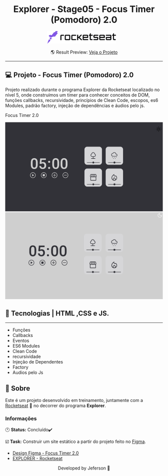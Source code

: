 <h1 align="center">Explorer -  Stage05 - Focus Timer (Pomodoro) 2.0</h1>

<div align="center">
<img width="220px" src="https://raw.githubusercontent.com/Rocketseat/awesome/master/assets/logo_rocketseat.png" alt="">&nbsp;&nbsp;&nbsp;
<img width="150px" src="https://www.rocketseat.com.br/_next/image?url=%2Fassets%2Flogos%2Fexplorer.svg&w=256&q=75"  alt="">
<br>

  🌎 Result Preview: [Veja o Projeto](https://explorer-focus-timer-2-0-stage05.vercel.app/)
</div>

---

## 💻 Projeto - Focus Timer (Pomodoro) 2.0
<p>
Projeto realizado durante o programa Explorer da Rocketseat localizado no nível 5, onde construímos um timer para conhecer conceitos de DOM, funções callbacks, recursividade, princípios de Clean Code, escopos, es6 Modules, padrão factory, injeção de dependências e áudios pelo js.
</p>

<p>Focus Timer 2.0</p>
<img alt="dark-mode-focus-timer" src=".github/dark-mode-focus-timer.PNG"/>
<img alt="light-mode-focus-timer" src=".github/light-mode-focus-timer.PNG"/>

## 🧪 Tecnologias | HTML ,CSS e JS.
---
- Funções
- Callbacks
- Eventos
- ES6 Modules  
- Clean Code
- recursividade
- Injeção de Dependentes
- Factory
- Audios pelo Js

##  📕 Sobre  

<p>Este é um projeto desenvolvido em treinamento, juntamente com a 
<a  href="https://www.rocketseat.com.br">Rocketseat</a> 🚀
no decorrer do programa <b>Explorer</b>.

### Informações  

🕛 **Status:** Concluído✔️

☑️ **Task:** Construir um site estático a partir do projeto feito no [Figma](https://www.figma.com).
- [Design Figma - Focus Timer 2.0](https://www.figma.com/file/KJj8xx5FB7WuBNUALiV3QK/Stage-05---Dark-Mode-FocusTimer-(Copy)?type=design&node-id=0-8&mode=design&t=ZKN7f8AIllvjDUxK-0)
- [EXPLORER - Rocketseat](https://www.rocketseat.com.br/explorer)

<p align="center">
Developed by Jeferson 🚀
</p>
</p>
